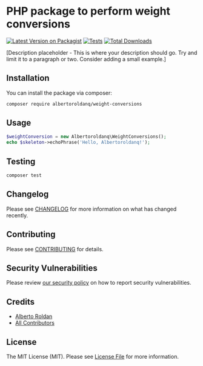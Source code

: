 # PHP package to perform weight conversions

[![Latest Version on Packagist](https://img.shields.io/packagist/v/albertoroldanq/weight-conversions.svg?style=flat-square)](https://packagist.org/packages/albertoroldanq/weight-conversions)
[![Tests](https://img.shields.io/github/actions/workflow/status/albertoroldanq/weight-conversions/run-tests.yml?branch=main&label=tests&style=flat-square)](https://github.com/albertoroldanq/weight-conversions/actions/workflows/run-tests.yml)
[![Total Downloads](https://img.shields.io/packagist/dt/albertoroldanq/weight-conversions.svg?style=flat-square)](https://packagist.org/packages/albertoroldanq/weight-conversions)

[Description placeholder - This is where your description should go. Try and limit it to a paragraph or two. Consider adding a small example.]

## Installation

You can install the package via composer:

```bash
composer require albertoroldanq/weight-conversions
```

## Usage

```php
$weightConversion = new Albertoroldanq\WeightConversions();
echo $skeleton->echoPhrase('Hello, Albertoroldanq!');
```

## Testing

```bash
composer test
```

## Changelog

Please see [CHANGELOG](CHANGELOG.md) for more information on what has changed recently.

## Contributing

Please see [CONTRIBUTING](https://github.com/spatie/.github/blob/main/CONTRIBUTING.md) for details.

## Security Vulnerabilities

Please review [our security policy](../../security/policy) on how to report security vulnerabilities.

## Credits

- [Alberto Roldan](https://github.com/albertoroldanq)
- [All Contributors](../../contributors)

## License

The MIT License (MIT). Please see [License File](LICENSE.md) for more information.
